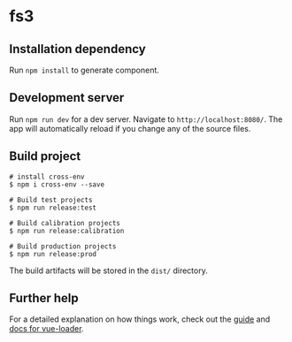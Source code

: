 # fs3

## Installation dependency

Run `npm install` to generate component.

## Development server

Run `npm run dev` for a dev server. Navigate to `http://localhost:8080/`. The app will automatically reload if you change any of the source files.

## Build project

```shell
# install cross-env
$ npm i cross-env --save

# Build test projects
$ npm run release:test

# Build calibration projects
$ npm run release:calibration

# Build production projects
$ npm run release:prod
```

The build artifacts will be stored in the `dist/` directory.

## Further help

For a detailed explanation on how things work, check out the [guide](http://vuejs-templates.github.io/webpack/) and [docs for vue-loader](http://vuejs.github.io/vue-loader).
